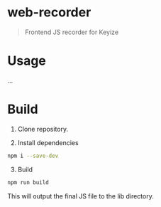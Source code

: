 # web-recorder
> Frontend JS recorder for Keyize

# Usage

...

# Build

1. Clone repository.

2. Install dependencies

```sh
npm i --save-dev
```

3. Build

```sh
npm run build
```

This will output the final JS file to the lib directory.
